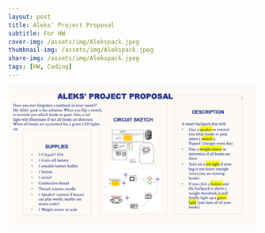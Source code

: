 ```yaml
---
layout: post
title: Aleks' Project Proposal
subtitle: For HW 
cover-img: /assets/img/Alekspack.jpeg
thumbnail-img: /assets/img/Alekspack.jpeg
share-img: /assets/img/Alekspack.jpeg
tags: [HW, Coding]
---
```


![Alekspack](/assets/img/Alekspack.jpeg "Alekspack")
